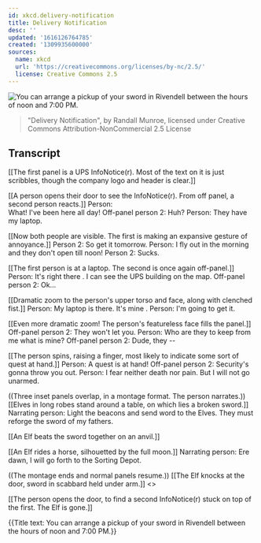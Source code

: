 ```yaml
---
id: xkcd.delivery-notification
title: Delivery Notification
desc: ''
updated: '1616126764785'
created: '1309935600000'
sources:
  name: xkcd
  url: 'https://creativecommons.org/licenses/by-nc/2.5/'
  license: Creative Commons 2.5
---
```

![You can arrange a pickup of your sword in Rivendell between the hours of noon and 7:00 PM.](https://imgs.xkcd.com/comics/delivery_notification.png)
> "Delivery Notification", by Randall Munroe, licensed under Creative Commons Attribution-NonCommercial 2.5 License

## Transcript
[[The first panel is a UPS InfoNotice(r).  Most of the text on it is just scribbles, though the company logo and header is clear.]]

[[A person opens their door to see the InfoNotice(r).  From off panel, a second person reacts.]]
Person:  
What!
  I've been here all day!
Off-panel person 2: Huh?
Person: They have my laptop.

[[Now both people are visible.  The first is making an expansive gesture of annoyance.]]
Person 2: So get it tomorrow.
Person: I fly out in the morning and they don't open till noon!
Person 2: Sucks.

[[The first person is at a laptop.  The second is once again off-panel.]]
Person: It's 
right there
.  I can see the UPS building on the map.
Off-panel person 2: Ok...

[[Dramatic zoom to the person's upper torso and face, along with clenched fist.]]
Person: My laptop is there.  It's 
mine
.
Person: I'm going to get it.

[[Even more dramatic zoom!  The person's featureless face fills the panel.]]
Off-panel person 2: They won't let you.
Person: Who are they to keep from me what is mine?
Off-panel person 2: Dude, they --

[[The person spins, raising a finger, most likely to indicate some sort of quest at hand.]]
Person: A quest is at hand!
Off-panel person 2: Security's gonna throw you out.
Person: I fear neither death nor pain.  But I will not go unarmed.

((Three inset panels overlap, in a montage format.  The person narrates.))
[[Elves in long robes stand around a table, on which lies a broken sword.]]
Narrating person: Light the beacons and send word to the Elves.  They must reforge the sword of my fathers.

[[An Elf beats the sword together on an anvil.]]

[[An Elf rides a horse, silhouetted by the full moon.]]
Narrating person: Ere dawn, I will go forth to the Sorting Depot.

((The montage ends and normal panels resume.))
[[The Elf knocks at the door, sword in scabbard held under arm.]]
<<Knock knock knock knock>>

[[The person opens the door, to find a second InfoNotice(r) stuck on top of the first.  The Elf is gone.]]

{{Title text: You can arrange a pickup of your sword in Rivendell between the hours of noon and 7:00 PM.}}
